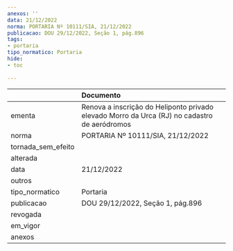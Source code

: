 ```yaml
---
anexos: ''
data: 21/12/2022
norma: PORTARIA Nº 10111/SIA, 21/12/2022
publicacao: DOU 29/12/2022, Seção 1, pág.896
tags:
- portaria
tipo_normatico: Portaria
hide: 
- toc 
 
---
```


|                    | Documento                                                                                    |
|:-------------------|:---------------------------------------------------------------------------------------------|
| ementa             | Renova a inscrição do Heliponto privado elevado Morro da Urca (RJ) no cadastro de aeródromos |
| norma              | PORTARIA Nº 10111/SIA, 21/12/2022                                                            |
| tornada_sem_efeito |                                                                                              |
| alterada           |                                                                                              |
| data               | 21/12/2022                                                                                   |
| outros             |                                                                                              |
| tipo_normatico     | Portaria                                                                                     |
| publicacao         | DOU 29/12/2022, Seção 1, pág.896                                                             |
| revogada           |                                                                                              |
| em_vigor           |                                                                                              |
| anexos             |                                                                                              |